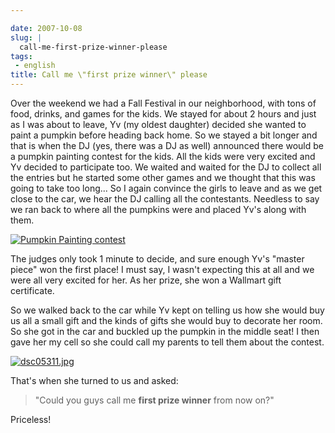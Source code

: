 ```yaml
---

date: 2007-10-08
slug: |
  call-me-first-prize-winner-please
tags:
 - english
title: Call me \"first prize winner\" please
---
```


Over the weekend we had a Fall Festival in our neighborhood, with tons
of food, drinks, and games for the kids. We stayed for about 2 hours and
just as I was about to leave, Yv (my oldest daughter) decided she wanted
to paint a pumpkin before heading back home. So we stayed a bit longer
and that is when the DJ (yes, there was a DJ as well) announced there
would be a pumpkin painting contest for the kids. All the kids were very
excited and Yv decided to participate too. We waited and waited for the
DJ to collect all the entries but he started some other games and we
thought that this was going to take too long... So I again convince the
girls to leave and as we get close to the car, we hear the DJ calling
all the contestants. Needless to say we ran back to where all the
pumpkins were and placed Yv's along with them.

[![Pumpkin Painting
contest](http://farm3.static.flickr.com/2073/1511589572_a9c3ba9c0c.jpg)](http://www.flickr.com/photos/ogmaciel/1511589572/)

The judges only took 1 minute to decide, and sure enough Yv's "master
piece" won the first place! I must say, I wasn't expecting this at all
and we were all very excited for her. As her prize, she won a Wallmart
gift certificate.

So we walked back to the car while Yv kept on telling us how she would
buy us all a small gift and the kinds of gifts she would buy to decorate
her room. So she got in the car and buckled up the pumpkin in the middle
seat! I then gave her my cell so she could call my parents to tell them
about the contest.

[![dsc05311.jpg](http://farm3.static.flickr.com/2199/1506727147_ae2fa35137_o.jpg)](http://www.flickr.com/photos/ogmaciel/1506727147/)

That's when she turned to us and asked:

> \"Could you guys call me **first prize winner** from now on?"

Priceless!
